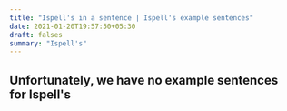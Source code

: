 ```yaml
---
title: "Ispell's in a sentence | Ispell's example sentences"
date: 2021-01-20T19:57:50+05:30
draft: falses
summary: "Ispell's"
---
```

## Unfortunately, we have no example sentences for Ispell's                 
